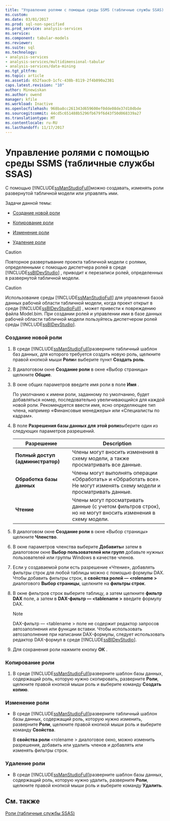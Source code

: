 ```yaml
---
title: "Управление ролями с помощью среды SSMS (табличные службы SSAS) | Документы Microsoft"
ms.custom: 
ms.date: 03/01/2017
ms.prod: sql-non-specified
ms.prod_service: analysis-services
ms.service: 
ms.component: tabular-models
ms.reviewer: 
ms.suite: sql
ms.technology:
- analysis-services
- analysis-services/multidimensional-tabular
- analysis-services/data-mining
ms.tgt_pltfrm: 
ms.topic: article
ms.assetid: 652faac0-1cfc-438b-8119-2f4b090a2381
caps.latest.revision: "10"
author: Minewiskan
ms.author: owend
manager: kfile
ms.workload: Inactive
ms.openlocfilehash: 968ba8cc261343d659600ef0dde08de37d10dbde
ms.sourcegitcommit: 44cd5c651488b5296fb679f6d43f50d068339a27
ms.translationtype: MT
ms.contentlocale: ru-RU
ms.lasthandoff: 11/17/2017
---
```

# <a name="manage-roles-by-using-ssms-ssas-tabular"></a>Управление ролями с помощью среды SSMS (табличные службы SSAS)
  С помощью [!INCLUDE[ssManStudioFull](../../includes/ssmanstudiofull-md.md)]можно создавать, изменять роли развернутой табличной модели или управлять ими.  
  
 Задачи данной темы:  
  
-   [Создание новой роли](#bkmk_new_role)  
  
-   [Копирование роли](#bkmk_copy_role)  
  
-   [Изменение роли](#bkmk_edit_role)  
  
-   [Удаление роли](#bkmk_deletet_role)  
  
> [!CAUTION]  
>  Повторное развертывание проекта табличной модели с ролями, определенными с помощью диспетчера ролей в среде [!INCLUDE[ssBIDevStudio](../../includes/ssbidevstudio-md.md)] , приводит к перезаписи ролей, определенных в развернутой табличной модели.  
  
> [!CAUTION]  
>  Использование среды [!INCLUDE[ssManStudioFull](../../includes/ssmanstudiofull-md.md)] для управления базой данных рабочей области табличной модели, когда проект открыт в среде [!INCLUDE[ssBIDevStudioFull](../../includes/ssbidevstudiofull-md.md)] , может привести к повреждению файла Model.bim. При создании ролей и управлении ими в базе данных рабочей области табличной модели пользуйтесь диспетчером ролей среды [!INCLUDE[ssBIDevStudio](../../includes/ssbidevstudio-md.md)].  
  
###  <a name="bkmk_new_role"></a> Создание новой роли  
  
1.  В среде [!INCLUDE[ssManStudioFull](../../includes/ssmanstudiofull-md.md)]разверните табличный шаблон баз данных, для которого требуется создать новую роль, щелкните правой кнопкой мыши **Роли**и выберите пункт **Создать роль**.  
  
2.  В диалоговом окне **Создание роли** в окне «Выбор страницы» щелкните **Общие**.  
  
3.  В окне общих параметров введите имя роли в поле **Имя** .  
  
     По умолчанию к имени роли, заданному по умолчанию, будет добавляться номер, последовательно увеличивающийся для каждой новой роли. Рекомендуется ввести имя, ясно определяющее тип члена, например «Финансовые менеджеры» или «Специалисты по кадрам».  
  
4.  В поле **Разрешения базы данных для этой роли**выберите один из следующих параметров разрешений.  
  
    |Разрешение|Description|  
    |----------------|-----------------|  
    |**Полный доступ (администратор)**|Члены могут вносить изменения в схему модели, а также просматривать все данные.|  
    |**Обработка базы данных**|Члены могут выполнять операции «Обработать» и «Обработать все». Не могут изменять схему модели и просматривать данные.|  
    |**Чтение**|Члены могут просматривать данные (с учетом фильтров строк), но не могут вносить изменения в схему модели.|  
  
5.  В диалоговом окне **Создание роли** в окне «Выбор страницы» щелкните **Членство**.  
  
6.  В окне параметров членства выберите **Добавить**и затем в диалоговом окне **Выбор пользователей или групп** добавьте нужных пользователей или группы Windows в качестве членов.  
  
7.  Если у создаваемой роли есть разрешение «Чтение», добавлять фильтры строк для любой таблицы можно с помощью формулы DAX. Чтобы добавить фильтры строк, в **свойства ролей — \<rolename >** диалогового **Выбор страницы**, щелкните на **фильтры строк**.  
  
8.  В окне фильтров строк выберите таблицу, а затем щелкните **фильтр DAX** поле, а затем в **DAX-фильтр — \<tablename >** введите формулу DAX.  
  
    > [!NOTE]  
    >  DAX-фильтр — \<tablename > поле не содержит редактор запросов автозаполнения или функции вставки. Чтобы использовать автозаполнение при написании DAX-формулы, следует использовать редактор DAX-формул в среде [!INCLUDE[ssBIDevStudio](../../includes/ssbidevstudio-md.md)].  
  
9. Для сохранения роли нажмите кнопку **OК** .  
  
###  <a name="bkmk_copy_role"></a> Копирование роли  
  
1.  В среде [!INCLUDE[ssManStudioFull](../../includes/ssmanstudiofull-md.md)]разверните шаблон базы данных, содержащий роль, которую нужно скопировать, разверните **Роли**, щелкните правой кнопкой мыши роль и выберите команду **Создать копию**.  
  
###  <a name="bkmk_edit_role"></a> Изменение роли  
  
-   В среде [!INCLUDE[ssManStudioFull](../../includes/ssmanstudiofull-md.md)]разверните табличный шаблон базы данных, содержащий роль, которую нужно изменить, разверните **Роли**, щелкните правой кнопкой мыши роль и выберите команду **Свойства**.  
  
     В **свойства роли** \<rolename > диалоговое окно, можно изменить разрешения, добавить или удалить членов и добавлять или изменять фильтры строк.  
  
###  <a name="bkmk_deletet_role"></a> Удаление роли  
  
-   В среде [!INCLUDE[ssManStudioFull](../../includes/ssmanstudiofull-md.md)]разверните шаблон базы данных, содержащий роль, которую нужно удалить, разверните **Роли**, щелкните правой кнопкой мыши роль и выберите команду **Удалить**.  
  
## <a name="see-also"></a>См. также  
 [Роли (табличные службы SSAS)](../../analysis-services/tabular-models/roles-ssas-tabular.md)  
  
  
